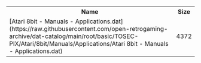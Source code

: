 <table>
<tr><th>Name</th><th>Size</th></tr>
<tr><td>
[Atari 8bit - Manuals - Applications.dat](https://raw.githubusercontent.com/open-retrogaming-archive/dat-catalog/main/root/basic/TOSEC-PIX/Atari/8bit/Manuals/Applications/Atari 8bit - Manuals - Applications.dat)
</td><td>4372</td></tr>
</table>
